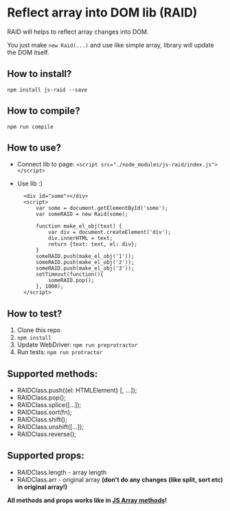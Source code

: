 # Reflect array into DOM lib (RAID)
RAID will helps to reflect array changes into DOM.

You just make `new Raid(...)` and use like simple array, library will update the DOM itself. 

## How to install?
    npm install js-raid --save

## How to compile?
    npm run compile

## How to use?
- Connect lib to page: `<script src="./node_modules/js-raid/index.js"></script>`
- Use lib :)

        <div id="some"></div>
        <script>
            var some = document.getElementById('some');
            var someRAID = new Raid(some);
    
            function make_el_obj(text) {
                var div = document.createElement('div');
                div.innerHTML = text;
                return {text: text, el: div};
            }
            someRAID.push(make_el_obj('1'));
            someRAID.push(make_el_obj('2'));
            someRAID.push(make_el_obj('3'));
            setTimeout(function(){
                someRAID.pop();
            }, 1000);
        </script>

## How to test?
1. Clone this repo
2. `npm install`
3. Update WebDriver: `npm run preprotractor`
4. Run tests: `npm run protractor`

## Supported methods:
- RAIDClass.push({el: HTMLElement} [, ...]);
- RAIDClass.pop();
- RAIDClass.splice([...]);
- RAIDClass.sort(fn);
- RAIDClass.shift();
- RAIDClass.unshift([...]);
- RAIDClass.reverse();

## Supported props:
- RAIDClass.length - array length
- RAIDClass.arr - original array **(don't do any changes (like split, sort etc) in original array!)**

**All methods and props works like in [JS Array methods](https://developer.mozilla.org/ru/docs/Web/JavaScript/Reference/Global_Objects/Array)!**